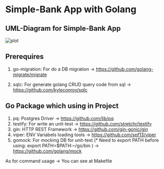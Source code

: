 # Simple-Bank App with Golang

## UML-Diagram for Simple-Bank App
![plot](./images/uml2.png)

## Prerequires

1. go-migration: For do a DB migration -> https://github.com/golang-migrate/migrate

2. sqlc: For generate golang CRUD query code from sql -> https://github.com/kyleconroy/sqlc


## Go Package which using in Project

1. pq: Postgres Driver -> https://github.com/lib/pq
2. testify: For write an unit-test -> https://github.com/stretchr/testify
3. gin: HTTP REST Framework -> https://github.com/gin-gonic/gin
4. viper: ENV Variabels loading tools -> https://github.com/spf13/viper
5. gomock: For mocking DB for unit-test (* Need to export PATH before using: export PATH=$PATH:~/go/bin ) -> https://github.com/golang/mock

As for command usage -> You can see at Makefile